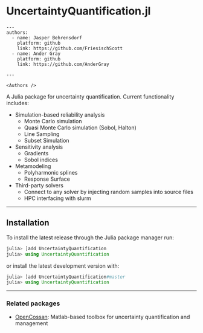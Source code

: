 # UncertaintyQuantification.jl

```@raw html
---
authors:
  - name: Jasper Behrensdorf
    platform: github
    link: https://github.com/FriesischScott
  - name: Ander Gray
    platform: github
    link: https://github.com/AnderGray

---

<Authors />
```

A Julia package for uncertainty quantification. Current functionality includes:

* Simulation-based reliability analysis
  * Monte Carlo simulation
  * Quasi Monte Carlo simulation (Sobol, Halton)
  * Line Sampling
  * Subset Simulation
* Sensitivity analysis
  * Gradients
  * Sobol indices
* Metamodeling
  * Polyharmonic splines
  * Response Surface
* Third-party solvers
  * Connect to any solver by injecting random samples into source files
  * HPC interfacing with slurm

---

## Installation

To install the latest release through the Julia package manager run:

```julia
julia> ]add UncertaintyQuantification
julia> using UncertaintyQuantification
```

or install the latest development version with:

```julia
julia> ]add UncertaintyQuantification#master
julia> using UncertaintyQuantification
```

---

### Related packages

* [OpenCossan](https://github.com/cossan-working-group/OpenCossan): Matlab-based toolbox for uncertainty quantification and management
